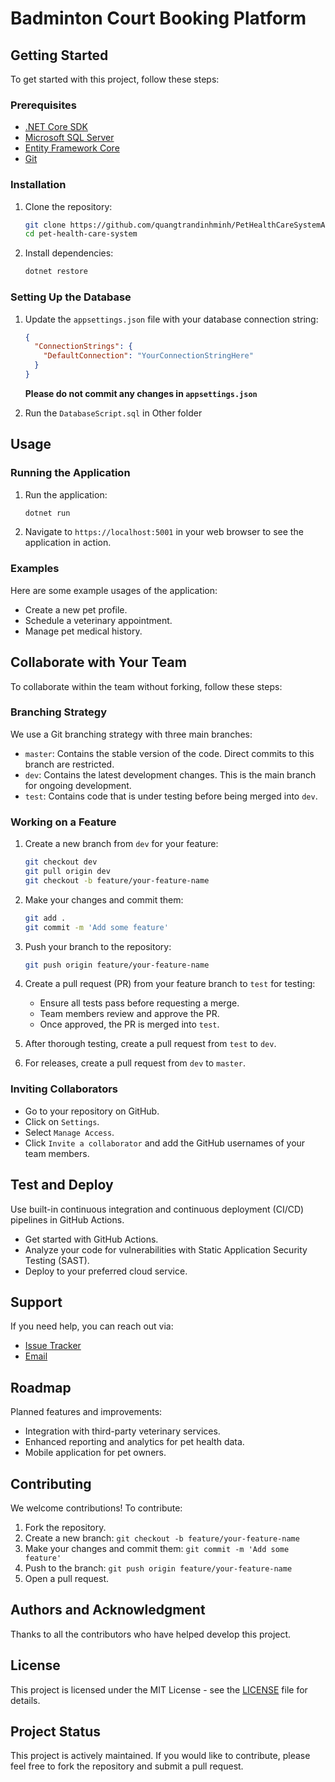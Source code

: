 # Badminton Court Booking Platform

## Getting Started

To get started with this project, follow these steps:

### Prerequisites

- [.NET Core SDK](https://dotnet.microsoft.com/download)
- [Microsoft SQL Server](https://www.microsoft.com/en-us/sql-server/sql-server-downloads)
- [Entity Framework Core](https://docs.microsoft.com/en-us/ef/core/)
- [Git](https://git-scm.com/)

### Installation

1. Clone the repository:

   ```bash
   git clone https://github.com/quangtrandinhminh/PetHealthCareSystemAPI.git
   cd pet-health-care-system
   ```

2. Install dependencies:
   ```bash
   dotnet restore
   ```

### Setting Up the Database

1. Update the `appsettings.json` file with your database connection string:

   ```json
   {
     "ConnectionStrings": {
       "DefaultConnection": "YourConnectionStringHere"
     }
   }
   ```

   **Please do not commit any changes in `appsettings.json`**

2. Run the `DatabaseScript.sql` in Other folder

## Usage

### Running the Application

1. Run the application:

   ```bash
   dotnet run
   ```

2. Navigate to `https://localhost:5001` in your web browser to see the application in action.

### Examples

Here are some example usages of the application:

- Create a new pet profile.
- Schedule a veterinary appointment.
- Manage pet medical history.

## Collaborate with Your Team

To collaborate within the team without forking, follow these steps:

### Branching Strategy

We use a Git branching strategy with three main branches:

- `master`: Contains the stable version of the code. Direct commits to this branch are restricted.
- `dev`: Contains the latest development changes. This is the main branch for ongoing development.
- `test`: Contains code that is under testing before being merged into `dev`.

### Working on a Feature

1. Create a new branch from `dev` for your feature:

   ```bash
   git checkout dev
   git pull origin dev
   git checkout -b feature/your-feature-name
   ```

2. Make your changes and commit them:

   ```bash
   git add .
   git commit -m 'Add some feature'
   ```

3. Push your branch to the repository:

   ```bash
   git push origin feature/your-feature-name
   ```

4. Create a pull request (PR) from your feature branch to `test` for testing:

   - Ensure all tests pass before requesting a merge.
   - Team members review and approve the PR.
   - Once approved, the PR is merged into `test`.

5. After thorough testing, create a pull request from `test` to `dev`.

6. For releases, create a pull request from `dev` to `master`.

### Inviting Collaborators

- Go to your repository on GitHub.
- Click on `Settings`.
- Select `Manage Access`.
- Click `Invite a collaborator` and add the GitHub usernames of your team members.

## Test and Deploy

Use built-in continuous integration and continuous deployment (CI/CD) pipelines in GitHub Actions.

- Get started with GitHub Actions.
- Analyze your code for vulnerabilities with Static Application Security Testing (SAST).
- Deploy to your preferred cloud service.

## Support

If you need help, you can reach out via:

- [Issue Tracker](https://github.com/quangtrandinhminh/pet-health-care-system-API/issues)
- [Email](mailto:support@pethealthcaresystem.com)

## Roadmap

Planned features and improvements:

- Integration with third-party veterinary services.
- Enhanced reporting and analytics for pet health data.
- Mobile application for pet owners.

## Contributing

We welcome contributions! To contribute:

1. Fork the repository.
2. Create a new branch: `git checkout -b feature/your-feature-name`
3. Make your changes and commit them: `git commit -m 'Add some feature'`
4. Push to the branch: `git push origin feature/your-feature-name`
5. Open a pull request.

## Authors and Acknowledgment

Thanks to all the contributors who have helped develop this project.

## License

This project is licensed under the MIT License - see the [LICENSE](LICENSE) file for details.

## Project Status

This project is actively maintained. If you would like to contribute, please feel free to fork the repository and submit a pull request.
